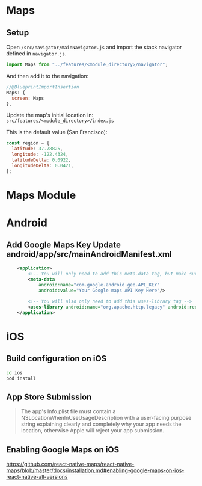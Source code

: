 # Maps

## Setup

Open `/src/navigator/mainNavigator.js` and import the stack navigator defined in `navigator.js`.

```javascript
import Maps from "../features/<module_directory>/navigator";
```

And then add it to the navigation:

```javascript
//@BlueprintImportInsertion
Maps: {
  screen: Maps
},
```

Update the map's initial location in:
`src/features/<module_directory>/index.js`

This is the default value (San Francisco):

```javascript
const region = {
  latitude: 37.78825,
  longitude: -122.4324,
  latitudeDelta: 0.0922,
  longitudeDelta: 0.0421,
};
```

# Maps Module

# Android

## Add Google Maps Key Update android/app/src/mainAndroidManifest.xml

```xml
    <application>
        <!-- You will only need to add this meta-data tag, but make sure it's a child of application -->
        <meta-data
            android:name="com.google.android.geo.API_KEY"
            android:value="Your Google maps API Key Here"/>

        <!-- You will also only need to add this uses-library tag -->
        <uses-library android:name="org.apache.http.legacy" android:required="false"/>
    </application>
```

# iOS

## Build configuration on iOS

```sh
cd ios
pod install
```

## App Store Submission

> The app's Info.plist file must contain a NSLocationWhenInUseUsageDescription with a user-facing purpose string explaining clearly and completely why your app needs the location, otherwise Apple will reject your app submission.

## Enabling Google Maps on iOS

https://github.com/react-native-maps/react-native-maps/blob/master/docs/installation.md#enabling-google-maps-on-ios-react-native-all-versions
